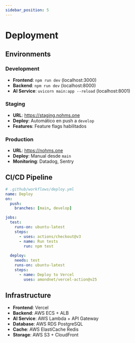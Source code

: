 ```yaml
---
sidebar_position: 5
---
```


# Deployment

## Environments

### Development
- **Frontend**: `npm run dev` (localhost:3000)
- **Backend**: `npm run dev` (localhost:8000)  
- **AI Service**: `uvicorn main:app --reload` (localhost:8001)

### Staging
- **URL**: https://staging.nohms.one
- **Deploy**: Automático en push a `develop`
- **Features**: Feature flags habilitados

### Production
- **URL**: https://nohms.one
- **Deploy**: Manual desde `main`
- **Monitoring**: Datadog, Sentry

## CI/CD Pipeline

```yaml
# .github/workflows/deploy.yml
name: Deploy
on:
  push:
    branches: [main, develop]

jobs:
  test:
    runs-on: ubuntu-latest
    steps:
      - uses: actions/checkout@v3
      - name: Run tests
        run: npm test
      
  deploy:
    needs: test
    runs-on: ubuntu-latest  
    steps:
      - name: Deploy to Vercel
        uses: amondnet/vercel-action@v25
```

## Infrastructure

- **Frontend**: Vercel
- **Backend**: AWS ECS + ALB
- **AI Service**: AWS Lambda + API Gateway
- **Database**: AWS RDS PostgreSQL
- **Cache**: AWS ElastiCache Redis
- **Storage**: AWS S3 + CloudFront
